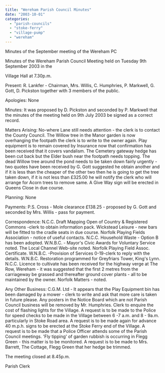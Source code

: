 ```yaml
---
title: "Wereham Parish Council Minutes"
date: "2003-10-01"
categories: 
  - "parish-councils"
  - "stoke-ferry"
  - "village-pump"
  - "wereham"
---
```


Minutes of the September meeting of the Wereham PC

Minutes of the Wereham Parish Council Meeting held on Tuesday 9th September 2003 in the

Village Hall at 7.30p.m.

Present: R. Lankfer - Chairman, Mrs. Willis, C. Humphries, P. Markwell, G. Gott, D. Pickston together with 3 members of the public.

Apologies: None

Minutes: It was proposed by D. Pickston and seconded by P. Markwell that the minutes of the meeting held on 9th July 2003 be signed as a correct record.

Matters Arising: No-where Lane still needs attention - the clerk is to contact the County Council. The Willow tree in the Manor garden is now overhanging the footpath the clerk is to write to the owner again. Play equipment is to remain covered by Insurance now that confirmation has been received that it covers vandalism. The Cemetery gateway hedge has been cut back but the Elder bush near the footpath needs topping. The dead Willow tree around the pond needs to be taken down fairly urgently - two quotes have been received by G. Gott suggested he obtain another and if it is less than the cheaper of the other two then he is going to get the tree taken down, if it is not less than £325.00 he will notify the clerk who will arrange for Acorn trees to remove same. A Give Way sign will be erected in Queens Close in due course.

Planning: None

Payments: P.S. Cross - Mole clearance £138.25 - proposed by G. Gott and seconded by Mrs. Willis - pass for payment.

Correspondence: N.C.C. Draft Mapping Open of Country & Registered Commons -clerk to obtain information pack. Wickstead Leisure - new bars will be fitted to the cradle seats in due course. Norfolk Playing Fields Association - notice of useful contacts. N.C.C. Household Waste - Option B has been adopted. W.N.B.C. - Mayor's Civic Awards for Voluntary Service noted. The Local Channel Web-site noted. Norfolk Playing Field Assoc. Certificate. W.N.B.C. -Provision of Services 0-19-clerk to reply with the details. W.N.B.C. Restoration programmed for Greyfriars Tower, King's Lynn. N.C.C. Licence to cultivate has been received for the highway verge at The Row, Wereham - it was suggested that the first 2 metres from the carriageway be grassed and thereafter ground cover plants - all to be maintained by the owner. Norfolk Matters - noted.

Any Other Business: C.G.M. Ltd - It appears that the Play Equipment bin has been damaged by a mower - clerk to write and ask that more care is taken in future please. Any posters in the Notice Board which are not Parish Council business will be removed by Mr. Humphries. Clerk to enquire the cost of flashing lights for the Village. A request is to be made to the Police for speed checks to be made in the Village between 6 -7 a.m. and 8 - 9a.m. particularly in Stoke Road area. A request is to be made again for advance 40 m.p.h. signs to be erected at the Stoke Ferry end of the Village. A request is to be made that a Police Officer attends some of the Parish Council meetings. 'Fly tipping' of garden rubbish is occurring in Flegg Green - this matter is to be monitored. A request is to be made to Mrs. Barrett, The Cottage, Flegg Green that her hedge be trimmed.

The meeting closed at 8.45p.m.

Parish Clerk
